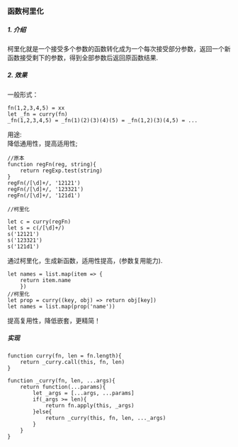 ### 函数柯里化
##### 1. 介绍
柯里化就是一个接受多个参数的函数转化成为一个每次接受部分参数，返回一个新函数接受剩下的参数，得到全部参数后返回原函数结果.
##### 2. 效果
一般形式：<br>
```
fn(1,2,3,4,5) = xx
let _fn = curry(fn)
_fn(1,2,3,4,5) = _fn(1)(2)(3)(4)(5) = _fn(1,2)(3)(4,5) = ...
```
用途:<br>
降低通用性，提高适用性;<br>
```
//原本
function regFn(reg, string){
    return regExp.test(string)
}
regFn(/[\d]+/, '12121')
regFn(/[\d]+/, '123321')
regFn(/[\d]+/, '121d1')

//柯里化

let c = curry(regFn)
let s = c(/[\d]+/)
s('12121')
s('123321')
s('121d1')
```
通过柯里化，生成新函数，适用性提高，(参数复用能力).
```
let names = list.map(item => {
    return item.name
    })
//柯里化
let prop = curry((key, obj) => return obj[key])
let names = list.map(prop('name'))
```
提高复用性，降低嵌套，更精简！
##### 实现

```
function curry(fn, len = fn.length){
    return _curry.call(this, fn, len)
}

function _curry(fn, len, ...args){
    return function(...params){
        let _args = [...args, ...params]
        if(_args >= len){
            return fn.apply(this, _args)
        }else{
            return _curry(this, fn, len, ..._args)
        }
    }
}

```
